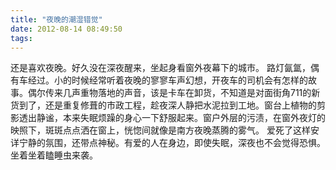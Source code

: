 ```yaml
---
title: "夜晚的潮湿错觉"
date: 2012-08-14 08:49:50
tags:
---
```


还是喜欢夜晚。好久没在深夜醒来，坐起身看窗外夜幕下的城市。 路灯氤氲，偶有车经过。小的时候经常听着夜晚的寥寥车声幻想，开夜车的司机会有怎样的故事。偶尔传来几声重物落地的声音，该是卡车在卸货，不知道是对面街角711的新货到了，还是重复修葺的市政工程，趁夜深人静把水泥拉到工地。窗台上植物的剪影透出静谧，本来失眠烦躁的身心一下舒服起来。窗户外层的污渍，在窗外夜灯的映照下，斑斑点点洒在窗上，恍惚间就像是南方夜晚蒸腾的雾气。 爱死了这样安详宁静的氛围，还带点神秘。有爱的人在身边，即使失眠，深夜也不会觉得恐惧。坐着坐着瞌睡虫来袭。
